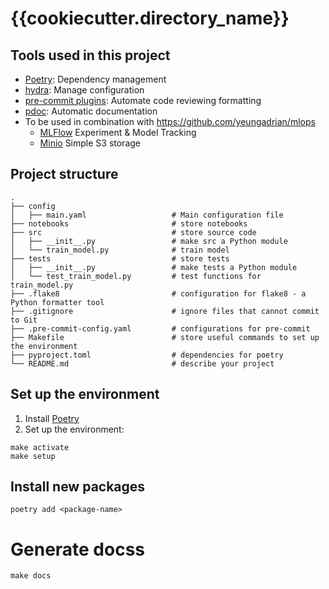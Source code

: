 # {{cookiecutter.directory_name}}

## Tools used in this project
* [Poetry](https://python-poetry.org/docs/basic-usage/): Dependency management
* [hydra](https://hydra.cc/): Manage configuration 
* [pre-commit plugins](https://pre-commit.com/): Automate code reviewing formatting
* [pdoc](https://github.com/pdoc3/pdoc): Automatic documentation
* To be used in combination with https://github.com/yeungadrian/mlops
  * [MLFlow](https://mlflow.org/docs/latest/index.html) Experiment & Model Tracking
  * [Minio](https://docs.min.io) Simple S3 storage

## Project structure
```
.
├── config                      
│   ├── main.yaml                   # Main configuration file
├── notebooks                       # store notebooks
├── src                             # store source code
│   ├── __init__.py                 # make src a Python module 
│   └── train_model.py              # train model
├── tests                           # store tests
│   ├── __init__.py                 # make tests a Python module 
│   └── test_train_model.py         # test functions for train_model.py
├── .flake8                         # configuration for flake8 - a Python formatter tool
├── .gitignore                      # ignore files that cannot commit to Git
├── .pre-commit-config.yaml         # configurations for pre-commit
├── Makefile                        # store useful commands to set up the environment
├── pyproject.toml                  # dependencies for poetry
└── README.md                       # describe your project
```

## Set up the environment
1. Install [Poetry](https://python-poetry.org/docs/#installation)
2. Set up the environment:
```
make activate
make setup
```

## Install new packages
```
poetry add <package-name>
```

# Generate docss
```
make docs
```